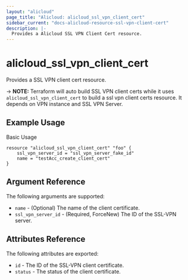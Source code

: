 ```yaml
---
layout: "alicloud"
page_title: "Alicloud: alicloud_ssl_vpn_client_cert"
sidebar_current: "docs-alicloud-resource-ssl-vpn-client-cert"
description: |-
  Provides a Alicloud SSL VPN Client Cert resource.
---
```


# alicloud\_ssl_vpn_client_cert

Provides a SSL VPN client cert resource.

-> **NOTE:** Terraform will auto build SSL VPN client certs  while it uses `alicloud_ssl_vpn_client_cert` to build a ssl vpn client certs resource.
             It depends on VPN instance and SSL VPN Server.
## Example Usage

Basic Usage

```
resource "alicloud_ssl_vpn_client_cert" "foo" {
	ssl_vpn_server_id = "ssl_vpn_server_fake_id"
	name = "testAcc_create_client_cert"
}
```
## Argument Reference

The following arguments are supported:

* `name` - (Optional) The name of the client certificate.
* `ssl_vpn_server_id` - (Required, ForceNew) The ID of the SSL-VPN server.


## Attributes Reference

The following attributes are exported:

* `id` - The ID of the SSL-VPN client certificate.
* `status` - The status of the client certificate.






